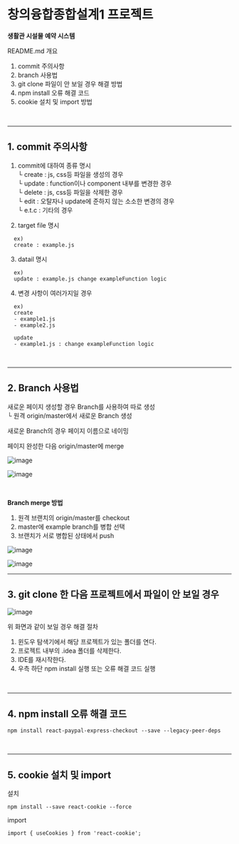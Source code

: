 # 창의융합종합설계1 프로젝트<br>
**생활관 시설물 예약 시스템**

README.md 개요  
1. commit 주의사항
2. branch 사용법
3. git clone 파일이 안 보일 경우 해결 방법
4. npm install 오류 해결 코드
5. cookie 설치 및 import 방법

<br>

---

## **1. commit 주의사항**
1. commit에 대하여 종류 명시<br>
  └ create : js, css등 파일을 생성의 경우<br>
  └ update : function이나 component 내부를 변경한 경우<br>
  └ delete : js, css등 파일을 삭제한 경우<br>
  └ edit : 오탈자나 update에 준하지 않는 소소한 변경의 경우<br>
  └ e.t.c : 기타의 경우
  
2. target file 명시<br>
```
  ex)
  create : example.js
```
3.  datail 명시<br>
```
  ex)
  update : example.js change exampleFunction logic
```
4. 변경 사항이 여러가지일 경우<br>
```
  ex)
  create
  - example1.js
  - example2.js
  
  update
  - example1.js : change exampleFunction logic
```
<br>

---

## **2. Branch 사용법**<br>
새로운 페이지 생성할 경우 Branch를 사용하여 따로 생성<br>
    └ 원격 origin/master에서 새로운 Branch 생성 

새로운 Branch의 경우 페이지 이름으로 네이밍

페이지 완성한 다음 origin/master에 merge
<br>

![image](https://user-images.githubusercontent.com/67218734/201326208-669aac73-00fd-4c7a-8ed2-666956972aa6.png)

![image](https://user-images.githubusercontent.com/67218734/201326308-0ccea3e1-e0cb-4c10-bc2b-a4e958ea340e.png)

<br>

**Branch merge 방법**
1. 원격 브랜치의 origin/master를 checkout
2. master에 example branch를 병합 선택
3. 브랜치가 서로 병합된 상태에서 push

![image](https://user-images.githubusercontent.com/67218734/202200670-7cda909d-f80a-41b4-8399-6a17ca4b4479.png)


![image](https://user-images.githubusercontent.com/67218734/202200543-2b1c0bd3-c3d6-4ec5-adb8-5da1fdad5bbf.png)


---

## **3. git clone 한 다음 프로젝트에서 파일이 안 보일 경우**
![image](https://user-images.githubusercontent.com/67218734/201525954-1d425e9e-8603-4508-b2f4-1694a1f5c027.png)

위 화면과 같이 보일 경우 해결 절차
1. 윈도우 탐색기에서 해당 프로젝트가 있는 폴더를 연다.
2. 프로젝트 내부의 .idea 폴더를 삭제한다.
3. IDE를 재시작한다.
4. 우측 하단 npm install 실행 또는 오류 해결 코드 실행

<br>

---

## **4. npm install 오류 해결 코드**
```
npm install react-paypal-express-checkout --save --legacy-peer-deps
```
<br>

---

## **5. cookie 설치 및 import**

설치
```
npm install --save react-cookie --force
```
import
```
import { useCookies } from 'react-cookie';
```
<br>
